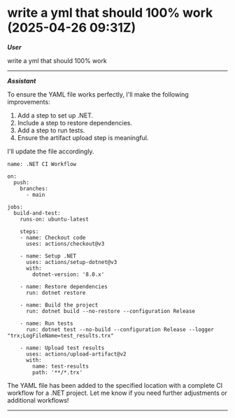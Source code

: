 <!-- Generated by SpecStory -->

# write a yml that should 100% work  (2025-04-26 09:31Z)

_**User**_

write a yml that should 100% work 

---

_**Assistant**_

To ensure the YAML file works perfectly, I'll make the following improvements:
1. Add a step to set up .NET.
2. Include a step to restore dependencies.
3. Add a step to run tests.
4. Ensure the artifact upload step is meaningful.

I'll update the file accordingly.
````
name: .NET CI Workflow

on:
  push:
    branches:
      - main

jobs:
  build-and-test:
    runs-on: ubuntu-latest

    steps:
    - name: Checkout code
      uses: actions/checkout@v3

    - name: Setup .NET
      uses: actions/setup-dotnet@v3
      with:
        dotnet-version: '8.0.x'

    - name: Restore dependencies
      run: dotnet restore

    - name: Build the project
      run: dotnet build --no-restore --configuration Release

    - name: Run tests
      run: dotnet test --no-build --configuration Release --logger "trx;LogFileName=test_results.trx"

    - name: Upload test results
      uses: actions/upload-artifact@v2
      with:
        name: test-results
        path: '**/*.trx'
````
The YAML file has been added to the specified location with a complete CI workflow for a .NET project. Let me know if you need further adjustments or additional workflows!

---

